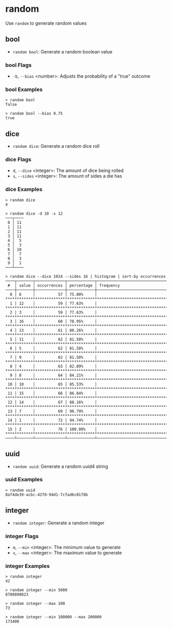 # random

Use `random` to generate random values

## bool

* `random bool`: Generate a random boolean value

### bool Flags

* `-b`, `--bias` \<number>: Adjusts the probability of a "true" outcome

### bool Examples

```shell
> random bool
false
```

```shell
> random bool --bias 0.75
true
```

## dice

* `random dice`: Generate a random dice roll

### dice Flags

* `d`, `--dice` \<integer>: The amount of dice being rolled
* `s`, `--sides` \<integer>: The amount of sides a die has

### dice Examples

```shell
> random dice
4
```

```shell
> random dice -d 10 -s 12
───┬────
 0 │ 11
 1 │ 11
 2 │ 11
 3 │ 11
 4 │  5
 5 │  3
 6 │ 10
 7 │  7
 8 │  3
 9 │  1
───┴────
```

```shell
> random dice --dice 1024 --sides 16 | histogram | sort-by occurrences
────┬───────┬─────────────┬────────────┬──────────────────────────────────────────────────────────────────────────────────────────────────────
 #  │ value │ occurrences │ percentage │ frequency
────┼───────┼─────────────┼────────────┼──────────────────────────────────────────────────────────────────────────────────────────────────────
  0 │ 6     │          57 │ 75.00%     │ ***************************************************************************
  1 │ 12    │          59 │ 77.63%     │ *****************************************************************************
  2 │ 3     │          59 │ 77.63%     │ *****************************************************************************
  3 │ 16    │          60 │ 78.95%     │ ******************************************************************************
  4 │ 13    │          61 │ 80.26%     │ ********************************************************************************
  5 │ 11    │          62 │ 81.58%     │ *********************************************************************************
  6 │ 5     │          62 │ 81.58%     │ *********************************************************************************
  7 │ 9     │          62 │ 81.58%     │ *********************************************************************************
  8 │ 4     │          63 │ 82.89%     │ **********************************************************************************
  9 │ 8     │          64 │ 84.21%     │ ************************************************************************************
 10 │ 10    │          65 │ 85.53%     │ *************************************************************************************
 11 │ 15    │          66 │ 86.84%     │ **************************************************************************************
 12 │ 14    │          67 │ 88.16%     │ ****************************************************************************************
 13 │ 7     │          69 │ 90.79%     │ ******************************************************************************************
 14 │ 1     │          72 │ 94.74%     │ **********************************************************************************************
 15 │ 2     │          76 │ 100.00%    │ ****************************************************************************************************
────┴───────┴─────────────┴────────────┴──────────────────────────────────────────────────────────────────────────────────────────────────────
```

## uuid

* `random uuid`: Generate a random uuid4 string

### uuid Examples

```shell
> random uuid
8af4de39-acbc-42f0-94d1-7cfad6c01f8b
```

## integer

* `random integer`: Generate a random integer

### integer Flags

* `m`, `--min` \<integer>: The minimum value to generate
* `x`, `--max` \<integer>: The maximum value to generate

### integer Examples

```shell
> random integer
42
```

```shell
> random integer --min 5000
8700890823
```

```shell
> random integer --max 100
73
```

```shell
> random integer --min 100000 --max 200000
173400
```
